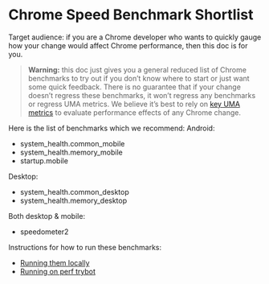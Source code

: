 # Chrome Speed Benchmark Shortlist

Target audience: if you are a Chrome developer who wants to quickly gauge how
your change would affect Chrome performance, then this doc is for you.

> **Warning:** this doc just gives you a general reduced list of Chrome
> benchmarks to try out if you don’t know where to start or just want some quick
> feedback. There is no guarantee that if your change doesn’t regress these
> benchmarks, it won’t regress any benchmarks or regress UMA metrics. We believe
> it’s best to rely on [key UMA metrics](https://docs.google.com/document/d/1Ww487ZskJ-xBmJGwPO-XPz_QcJvw-kSNffm0nPhVpj8/edit#heading=h.2uunmi119swk)
> to evaluate performance effects of any Chrome change.

Here is the list of benchmarks which we recommend:
Android:
*   system_health.common_mobile
*   system_health.memory_mobile
*   startup.mobile

Desktop:
*   system_health.common_desktop
*   system_health.memory_desktop

Both desktop & mobile:
*   speedometer2


Instructions for how to run these benchmarks:
*   [Running them locally](https://chromium.googlesource.com/catapult/+/main/telemetry/docs/run_benchmarks_locally.md)
*   [Running on perf trybot](https://chromium.googlesource.com/chromium/src/+/main/docs/speed/perf_trybots.md)
